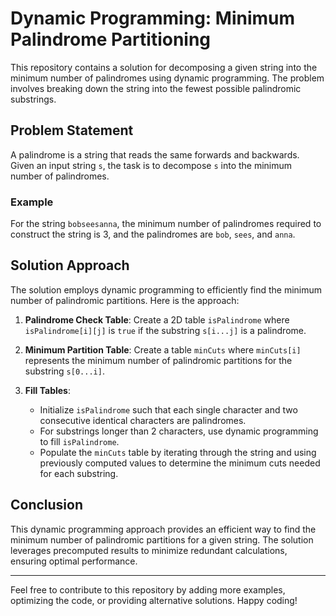 # Dynamic Programming: Minimum Palindrome Partitioning

This repository contains a solution for decomposing a given string into the minimum number of palindromes using dynamic programming. The problem involves breaking down the string into the fewest possible palindromic substrings.

## Problem Statement

A palindrome is a string that reads the same forwards and backwards. Given an input string `s`, the task is to decompose `s` into the minimum number of palindromes. 

### Example

For the string `bobseesanna`, the minimum number of palindromes required to construct the string is 3, and the palindromes are `bob`, `sees`, and `anna`.

## Solution Approach

The solution employs dynamic programming to efficiently find the minimum number of palindromic partitions. Here is the approach:

1. **Palindrome Check Table**: Create a 2D table `isPalindrome` where `isPalindrome[i][j]` is `true` if the substring `s[i...j]` is a palindrome.

2. **Minimum Partition Table**: Create a table `minCuts` where `minCuts[i]` represents the minimum number of palindromic partitions for the substring `s[0...i]`.

3. **Fill Tables**:
   - Initialize `isPalindrome` such that each single character and two consecutive identical characters are palindromes.
   - For substrings longer than 2 characters, use dynamic programming to fill `isPalindrome`.
   - Populate the `minCuts` table by iterating through the string and using previously computed values to determine the minimum cuts needed for each substring.

## Conclusion

This dynamic programming approach provides an efficient way to find the minimum number of palindromic partitions for a given string. The solution leverages precomputed results to minimize redundant calculations, ensuring optimal performance.

---

Feel free to contribute to this repository by adding more examples, optimizing the code, or providing alternative solutions. Happy coding!
